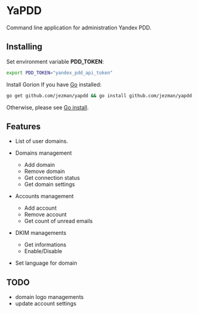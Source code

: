 # YaPDD
Command line application for administration Yandex PDD.
## Installing

Set environment variable **PDD_TOKEN**:
```bash
export PDD_TOKEN="yandex_pdd_api_token"
```
Install Gorion
If you have [Go](https://golang.org/) installed: 
```bash
go get github.com/jezman/yapdd && go install github.com/jezman/yapdd
```
Otherwise, please see [Go install](https://golang.org/doc/install).
## Features

- List of user domains.
- Domains management
  * Add domain
  * Remove domain
  * Get connection status
  * Get domain settings

- Accounts management
  * Add account
  * Remove account
  * Get count of unread emails

- DKIM managements
  * Get informations
  * Enable/Disable

- Set language for domain

## TODO
- domain logo managements
- update account settings